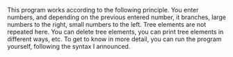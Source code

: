 This program works according to the following principle. You enter numbers, and depending on the previous entered number, it branches, large numbers to the right, small numbers to the left․ Tree elements are not repeated here․ You can delete tree elements, you can print tree elements in different ways, etc. To get to know in more detail, you can run the program yourself, following the syntax I announced.
